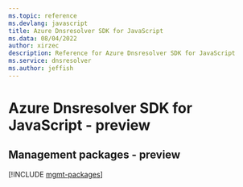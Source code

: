 ```yaml
---
ms.topic: reference
ms.devlang: javascript
title: Azure Dnsresolver SDK for JavaScript
ms.data: 08/04/2022
author: xirzec
description: Reference for Azure Dnsresolver SDK for JavaScript
ms.service: dnsresolver
ms.author: jeffish
---
```

# Azure Dnsresolver SDK for JavaScript - preview

## Management packages - preview
[!INCLUDE [mgmt-packages](dnsresolver-mgmt-index.md)]